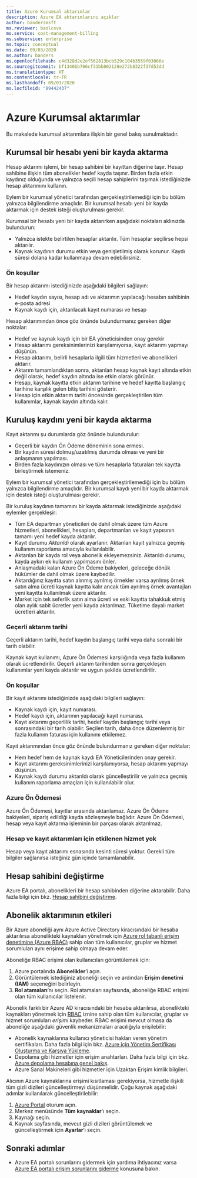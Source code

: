 ```yaml
---
title: Azure Kurumsal aktarımlar
description: Azure EA aktarımlarını açıklar
author: bandersmsft
ms.reviewer: baolcsva
ms.service: cost-management-billing
ms.subservice: enterprise
ms.topic: conceptual
ms.date: 09/03/2020
ms.author: banders
ms.openlocfilehash: c4d328d2e2ef562813bcb529c104b3559f03066e
ms.sourcegitcommit: bf1340bb706cf31bb002128e272b8322f37d53dd
ms.translationtype: HT
ms.contentlocale: tr-TR
ms.lasthandoff: 09/03/2020
ms.locfileid: "89442437"
---
```

# <a name="azure-enterprise-transfers"></a>Azure Kurumsal aktarımlar

Bu makalede kurumsal aktarımlara ilişkin bir genel bakış sunulmaktadır.

## <a name="transfer-an-enterprise-account-to-a-new-enrollment"></a>Kurumsal bir hesabı yeni bir kayda aktarma

Hesap aktarımı işlemi, bir hesap sahibini bir kayıttan diğerine taşır. Hesap sahibine ilişkin tüm abonelikler hedef kayda taşınır. Birden fazla etkin kaydınız olduğunda ve yalnızca seçili hesap sahiplerini taşımak istediğinizde hesap aktarımını kullanın.

Eylem bir kurumsal yönetici tarafından gerçekleştirilemediği için bu bölüm yalnızca bilgilendirme amaçlıdır. Bir kurumsal hesabı yeni bir kayda aktarmak için destek isteği oluşturulması gerekir.

Kurumsal bir hesabı yeni bir kayda aktarırken aşağıdaki noktaları aklınızda bulundurun:

- Yalnızca istekte belirtilen hesaplar aktarılır. Tüm hesaplar seçilirse hepsi aktarılır.
- Kaynak kaydının durumu etkin veya genişletilmiş olarak korunur. Kaydı süresi dolana kadar kullanmaya devam edebilirsiniz.

### <a name="prerequisites"></a>Ön koşullar

Bir hesap aktarımı istediğinizde aşağıdaki bilgileri sağlayın:

- Hedef kaydın sayısı, hesap adı ve aktarımın yapılacağı hesabın sahibinin e-posta adresi
- Kaynak kaydı için, aktarılacak kayıt numarası ve hesap

Hesap aktarımından önce göz önünde bulundurmanız gereken diğer noktalar:

- Hedef ve kaynak kaydı için bir EA yöneticisinden onay gerekir
- Hesap aktarımı gereksinimlerinizi karşılamıyorsa, kayıt aktarımı yapmayı düşünün.
- Hesap aktarımı, belirli hesaplarla ilgili tüm hizmetleri ve abonelikleri aktarır.
- Aktarım tamamlandıktan sonra, aktarılan hesap kaynak kayıt altında etkin değil olarak, hedef kaydın altında ise etkin olarak görünür.
- Hesap, kaynak kayıtta etkin aktarım tarihine ve hedef kayıtta başlangıç tarihine karşılık gelen bitiş tarihini gösterir.
- Hesap için etkin aktarım tarihi öncesinde gerçekleştirilen tüm kullanımlar, kaynak kaydın altında kalır.

## <a name="transfer-enterprise-enrollment-to-a-new-one"></a>Kuruluş kaydını yeni bir kayda aktarma

Kayıt aktarımı şu durumlarda göz önünde bulundurulur:

- Geçerli bir kaydın Ön Ödeme döneminin sona ermesi.
- Bir kaydın süresi dolmuş/uzatılmış durumda olması ve yeni bir anlaşmanın yapılması.
- Birden fazla kaydınızın olması ve tüm hesaplarla faturaları tek kayıtta birleştirmek istemeniz.

Eylem bir kurumsal yönetici tarafından gerçekleştirilemediği için bu bölüm yalnızca bilgilendirme amaçlıdır. Bir kurumsal kaydı yeni bir kayda aktarmak için destek isteği oluşturulması gerekir.

Bir kuruluş kaydının tamamını bir kayda aktarmak istediğinizde aşağıdaki eylemler gerçekleşir:

- Tüm EA departman yöneticileri de dahil olmak üzere tüm Azure hizmetleri, abonelikleri, hesapları, departmanları ve kayıt yapısının tamamı yeni hedef kayda aktarılır.
- Kayıt durumu _Aktarıldı_ olarak ayarlanır. Aktarılan kayıt yalnızca geçmiş kullanım raporlama amacıyla kullanılabilir.
- Aktarılan bir kayda rol veya abonelik ekleyemezsiniz. Aktarıldı durumu, kayda aykırı ek kullanım yapılmasını önler.
- Anlaşmadaki kalan Azure Ön Ödeme bakiyeleri, geleceğe dönük hükümler de dahil olmak üzere kaybedilir.
-    Aktardığınız kayıtta satın alınmış ayrılmış örnekler varsa ayrılmış örnek satın alma ücreti kaynak kayıtta kalır ancak tüm ayrılmış örnek avantajları yeni kayıtta kullanılmak üzere aktarılır.
-    Market için tek seferlik satın alma ücreti ve eski kayıtta tahakkuk etmiş olan aylık sabit ücretler yeni kayda aktarılmaz. Tüketime dayalı market ücretleri aktarılır.

### <a name="effective-transfer-date"></a>Geçerli aktarım tarihi

Geçerli aktarım tarihi, hedef kaydın başlangıç tarihi veya daha sonraki bir tarih olabilir.

Kaynak kayıt kullanımı, Azure Ön Ödemesi karşılığında veya fazla kullanım olarak ücretlendirilir. Geçerli aktarım tarihinden sonra gerçekleşen kullanımlar yeni kayda aktarılır ve uygun şekilde ücretlendirilir.

### <a name="prerequisites"></a>Ön koşullar

Bir kayıt aktarımı istediğinizde aşağıdaki bilgileri sağlayın:

- Kaynak kaydı için, kayıt numarası.
- Hedef kaydı için, aktarımın yapılacağı kayıt numarası.
- Kayıt aktarımı geçerlilik tarihi, hedef kaydın başlangıç tarihi veya sonrasındaki bir tarih olabilir. Seçilen tarih, daha önce düzenlenmiş bir fazla kullanım faturası için kullanımı etkilemez.

Kayıt aktarımından önce göz önünde bulundurmanız gereken diğer noktalar:

- Hem hedef hem de kaynak kaydı EA Yöneticilerinden onay gerekir.
- Kayıt aktarımı gereksinimlerinizi karşılamıyorsa, hesap aktarımı yapmayı düşünün.
- Kaynak kaydı durumu aktarıldı olarak güncelleştirilir ve yalnızca geçmiş kullanım raporlama amaçları için kullanılabilir olur.

### <a name="azure-prepayment"></a>Azure Ön Ödemesi

Azure Ön Ödemesi, kayıtlar arasında aktarılamaz. Azure Ön Ödeme bakiyeleri, sipariş edildiği kayda sözleşmeyle bağlıdır. Azure Ön Ödemesi, hesap veya kayıt aktarma işleminin bir parçası olarak aktarılmaz.

### <a name="no-services-affected-for-account-and-enrollment-transfers"></a>Hesap ve kayıt aktarımları için etkilenen hizmet yok

Hesap veya kayıt aktarımı esnasında kesinti süresi yoktur. Gerekli tüm bilgiler sağlanırsa isteğiniz gün içinde tamamlanabilir.

## <a name="change-account-owner"></a>Hesap sahibini değiştirme

Azure EA portalı, abonelikleri bir hesap sahibinden diğerine aktarabilir. Daha fazla bilgi için bkz. [Hesap sahibini değiştirme](ea-portal-get-started.md#change-account-owner).

## <a name="subscription-transfer-effects"></a>Abonelik aktarımının etkileri

Bir Azure aboneliği aynı Azure Active Directory kiracısındaki bir hesaba aktarılırsa abonelikteki kaynakları yönetmek için [Azure rol tabanlı erişim denetimine (Azure RBAC)](../../role-based-access-control/overview.md) sahip olan tüm kullanıcılar, gruplar ve hizmet sorumluları aynı erişime sahip olmaya devam eder.

Aboneliğe RBAC erişimi olan kullanıcıları görüntülemek için:

1. Azure portalında **Abonelikler**’i açın.
2. Görüntülemek istediğiniz aboneliği seçin ve ardından **Erişim denetimi (IAM)** seçeneğini belirleyin.
3. **Rol atamaları**’nı seçin. Rol atamaları sayfasında, aboneliğe RBAC erişimi olan tüm kullanıcılar listelenir.

Abonelik farklı bir Azure AD kiracısındaki bir hesaba aktarılırsa, abonelikteki kaynakları yönetmek için [RBAC](../../role-based-access-control/overview.md) iznine sahip olan tüm kullanıcılar, gruplar ve hizmet sorumluları _erişimi_ kaybeder. RBAC erişimi mevcut olmasa da aboneliğe aşağıdaki güvenlik mekanizmaları aracılığıyla erişilebilir:

- Abonelik kaynaklarına kullanıcı yöneticisi hakları veren yönetim sertifikaları. Daha fazla bilgi için bkz. [Azure için Yönetim Sertifikası Oluşturma ve Karşıya Yükleme](../../cloud-services/cloud-services-certs-create.md).
- Depolama gibi hizmetler için erişim anahtarları. Daha fazla bilgi için bkz. [Azure depolama hesabına genel bakış](../../storage/common/storage-account-overview.md).
- Azure Sanal Makineleri gibi hizmetler için Uzaktan Erişim kimlik bilgileri.

Alıcının Azure kaynaklarına erişimi kısıtlaması gerekiyorsa, hizmetle ilişkili tüm gizli dizileri güncelleştirmeyi düşünmelidir. Çoğu kaynak aşağıdaki adımlar kullanılarak güncelleştirilebilir:

1. [Azure Portal](https://portal.azure.com/) oturum açın.
2. Merkez menüsünde **Tüm kaynaklar**'ı seçin.
3. Kaynağı seçin.
4. Kaynak sayfasında, mevcut gizli dizileri görüntülemek ve güncelleştirmek için **Ayarlar**’ı seçin.

## <a name="next-steps"></a>Sonraki adımlar

- Azure EA portalı sorunlarını gidermek için yardıma ihtiyacınız varsa [Azure EA portalı erişim sorunlarını giderme](ea-portal-troubleshoot.md) konusuna bakın.